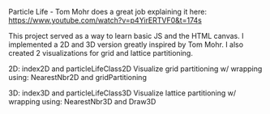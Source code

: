 Particle Life - Tom Mohr does a great job explaining it here:
https://www.youtube.com/watch?v=p4YirERTVF0&t=174s

This project served as a way to learn basic JS and the HTML canvas.
I implemented a 2D and 3D version greatly inspired by Tom Mohr.
I also created 2 visualizations for grid and lattice partitioning.

2D: index2D and particleLifeClass2D
Visualize grid partitioning w/ wrapping using:
NearestNbr2D and gridPartitioning

3D: index3D and particleLifeClass3D
Visualize lattice partitioning w/ wrapping using:
NearestNbr3D and Draw3D
